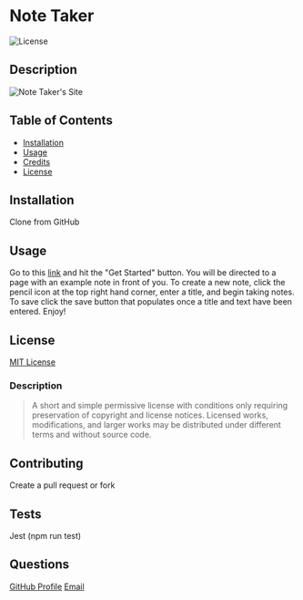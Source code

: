 
  # Note Taker

  ![License](https://img.shields.io/badge/license-MIT-green)

  ## Description
  ![Note Taker's Site](/assets/images/note-taker.png)

  ## Table of Contents
  * [Installation](#installation)
  * [Usage](#usage)
  * [Credits](#credits)
  * [License](#license)

  ## Installation
  Clone from GitHub

  ## Usage
  Go to this [link](https://steady-jingo-note-taker.herokuapp.com/) and hit the "Get Started" button. You will be directed to a page with an example note in front of you. To create a new note, click the pencil icon at the top right hand corner, enter a title, and begin taking notes. To save click the save button that populates once a title and text have been entered. Enjoy!

  ## License
  [MIT License](https://choosealicense.com/licenses/mit/)
  ### Description
  >A short and simple permissive license with conditions only requiring preservation of copyright and license notices. Licensed works, modifications, and larger works may be distributed under different terms and without source code.

  ## Contributing
  Create a pull request or fork

  ## Tests
  Jest (npm run test)

  ## Questions
  [GitHub Profile](https://github.com/jcorum11)
  [Email](jacob.w.corum@gmail.com)
